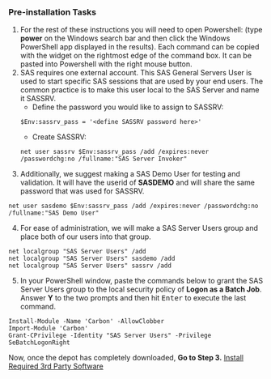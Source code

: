 ### Pre-installation Tasks

1. For the rest of these instructions you will need to open Powershell:
	  (type **power** on the Windows search bar and then click the Windows PowerShell app displayed in the results).  Each command can be copied with the widget on the rightmost edge of the command box.  It can be pasted into Powershell with the right mouse button.
2.  SAS requires one external account.  This SAS General Servers User is used to start specific SAS sessions that are used by your end users.  The common practice is to make this user local to the SAS Server and name it SASSRV.
      * Define the password you would like to assign to SASSRV:
      ```
      $Env:sassrv_pass = '<define SASSRV password here>'
      ```
      * Create SASSRV:
      ```
      net user sassrv $Env:sassrv_pass /add /expires:never /passwordchg:no /fullname:"SAS Server Invoker"
      ```
3. Additionally, we suggest making a SAS Demo User for testing and validation.  It will have the userid of **SASDEMO** and will share the same password that was used for SASSRV.
```
net user sasdemo $Env:sassrv_pass /add /expires:never /passwordchg:no /fullname:"SAS Demo User"
```
4. For ease of administration, we will make a SAS Server Users group and place both of our users into that group.
```
net localgroup "SAS Server Users" /add
net localgroup "SAS Server Users" sasdemo /add
net localgroup "SAS Server Users" sassrv /add
```
5. In your PowerShell window, paste the commands below to grant the SAS Server Users group to the local security policy of **Logon as a Batch Job**.
    Answer **Y** to the two prompts and then hit <kbd>Enter</kbd> to execute the last command.  
```
Install-Module -Name 'Carbon' -AllowClobber
Import-Module 'Carbon'
Grant-CPrivilege -Identity "SAS Server Users" -Privilege SeBatchLogonRight
```

Now, once the depot has completely downloaded, **Go to Step 3.** [Install Required 3rd Party Software](Third_Party_Requirements.md)
